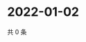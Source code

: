 # 2022-01-02

共 0 条

<!-- BEGIN WEIBO -->
<!-- 最后更新时间 Sun Jan 02 2022 17:14:42 GMT+0800 (China Standard Time) -->

<!-- END WEIBO -->

